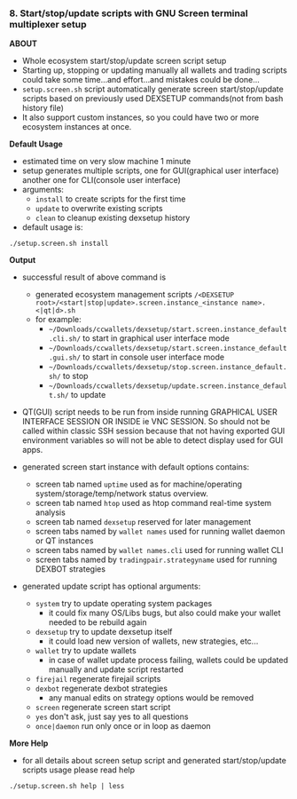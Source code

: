 ### 8. Start/stop/update scripts with GNU Screen terminal multiplexer setup

**ABOUT**
  * Whole ecosystem start/stop/update screen script setup
  * Starting up, stopping or updating manually all wallets and trading scripts could take some time...and effort...and mistakes could be done...
  * `setup.screen.sh` script automatically generate screen start/stop/update scripts based on previously used DEXSETUP commands(not from bash history file)
  * It also support custom instances, so you could have two or more ecosystem instances at once.

**Default Usage**
  * estimated time on very slow machine 1 minute
  * setup generates multiple scripts, one for GUI(graphical user interface) another one for CLI(console user interface)
  * arguments:
    * `install` to create scripts for the first time
    * `update` to overwrite existing scripts
    * `clean` to cleanup existing dexsetup history
  * default usage is:
```
./setup.screen.sh install
```

**Output**
  * successful result of above command is
    * generated ecosystem management scripts `/<DEXSETUP root>/<start|stop|update>.screen.instance_<instance name>.<|qt|d>.sh`
    * for example:
      * `~/Downloads/ccwallets/dexsetup/start.screen.instance_default.cli.sh/` to start in graphical user interface mode
      * `~/Downloads/ccwallets/dexsetup/start.screen.instance_default.gui.sh/` to start in console user interface mode
      * `~/Downloads/ccwallets/dexsetup/stop.screen.instance_default.sh/` to stop
      * `~/Downloads/ccwallets/dexsetup/update.screen.instance_default.sh/` to update
  * QT(GUI) script needs to be run from inside running GRAPHICAL USER INTERFACE SESSION OR INSIDE ie VNC SESSION. So should not be called within classic SSH session because that not having exported GUI environment variables so will not be able to detect display used for GUI apps.
  
  * generated screen start instance with default options contains:
    * screen tab named `uptime` used as for machine/operating system/storage/temp/network status overview.
    * screen tab named `htop` used as htop command real-time system analysis
    * screen tab named `dexsetup` reserved for later management
    * screen tabs named by `wallet names` used for running wallet daemon or QT instances
    * screen tabs named by `wallet names.cli` used for running wallet CLI
    * screen tabs named by `tradingpair.strategyname` used for running DEXBOT strategies
  
  * generated update script has optional arguments:
    * `system` try to update operating system packages
      * it could fix many OS/Libs bugs, but also could make your wallet needed to be rebuild again
    * `dexsetup` try to update dexsetup itself
      * it could load new version of wallets, new strategies, etc...
    * `wallet` try to update wallets
      * in case of wallet update process failing, wallets could be updated manually and update script restarted
    * `firejail` regenerate firejail scripts
    * `dexbot` regenerate dexbot strategies
       * any manual edits on strategy options would be removed
    * `screen` regenerate screen start script
    * `yes` don't ask, just say yes to all questions
    * `once|daemon` run only once or in loop as daemon
  
**More Help**
  * for all details about screen setup script and generated start/stop/update scripts usage please read help
```
./setup.screen.sh help | less
```
